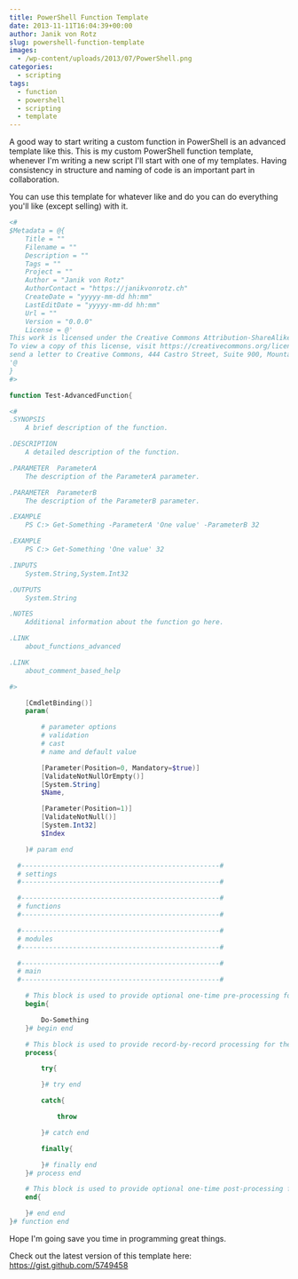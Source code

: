 ```yaml
---
title: PowerShell Function Template
date: 2013-11-11T16:04:39+00:00
author: Janik von Rotz
slug: powershell-function-template
images:
  - /wp-content/uploads/2013/07/PowerShell.png
categories:
  - scripting
tags:
  - function
  - powershell
  - scripting
  - template
---
```

A good way to start writing a custom function in PowerShell is an advanced template like this.
This is my custom PowerShell function template, whenever I'm writing a new script I'll start with one of my templates. Having consistency in structure and naming of code is an important part in collaboration.
<!--more-->
You can use this template for whatever like and do you can do everything you'll like (except selling) with it.

```powershell
<#
$Metadata = @{
	Title = ""
	Filename = ""
	Description = ""
	Tags = ""
	Project = ""
	Author = "Janik von Rotz"
	AuthorContact = "https://janikvonrotz.ch"
	CreateDate = "yyyyy-mm-dd hh:mm"
	LastEditDate = "yyyyy-mm-dd hh:mm"
	Url = ""
	Version = "0.0.0"
	License = @'
This work is licensed under the Creative Commons Attribution-ShareAlike 3.0 Switzerland License.
To view a copy of this license, visit https://creativecommons.org/licenses/by-sa/3.0/ch/ or
send a letter to Creative Commons, 444 Castro Street, Suite 900, Mountain View, California, 94041, USA.
'@
}
#>

function Test-AdvancedFunction{

<#
.SYNOPSIS
    A brief description of the function.

.DESCRIPTION
	A detailed description of the function.

.PARAMETER  ParameterA
	The description of the ParameterA parameter.

.PARAMETER  ParameterB
	The description of the ParameterB parameter.

.EXAMPLE
	PS C:> Get-Something -ParameterA 'One value' -ParameterB 32

.EXAMPLE
	PS C:> Get-Something 'One value' 32

.INPUTS
	System.String,System.Int32

.OUTPUTS
	System.String

.NOTES
	Additional information about the function go here.

.LINK
	about_functions_advanced

.LINK
	about_comment_based_help

#>

	[CmdletBinding()]
	param(

        # parameter options
        # validation
        # cast
        # name and default value

		[Parameter(Position=0, Mandatory=$true)]
		[ValidateNotNullOrEmpty()]
		[System.String]
		$Name,

		[Parameter(Position=1)]
		[ValidateNotNull()]
		[System.Int32]
		$Index

	)# param end

  #--------------------------------------------------#
  # settings
  #--------------------------------------------------#

  #--------------------------------------------------#
  # functions
  #--------------------------------------------------#

  #--------------------------------------------------#
  # modules
  #--------------------------------------------------#

  #--------------------------------------------------#
  # main
  #--------------------------------------------------#

    # This block is used to provide optional one-time pre-processing for the function.
    begin{

        Do-Something
    }# begin end

    # This block is used to provide record-by-record processing for the function.
    process{

    	try{

    	}# try end

    	catch{

    		throw

        }# catch end

        finally{

        }# finally end
    }# process end

    # This block is used to provide optional one-time post-processing for the function.
    end{

    }# end end
}# function end

```

Hope I'm going save you time in programming great things.

Check out the latest version of this template here: <a href="https://gist.github.com/5749458">https://gist.github.com/5749458</a>